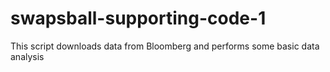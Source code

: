 # swapsball-supporting-code-1
This script downloads data from Bloomberg and performs some basic data analysis
